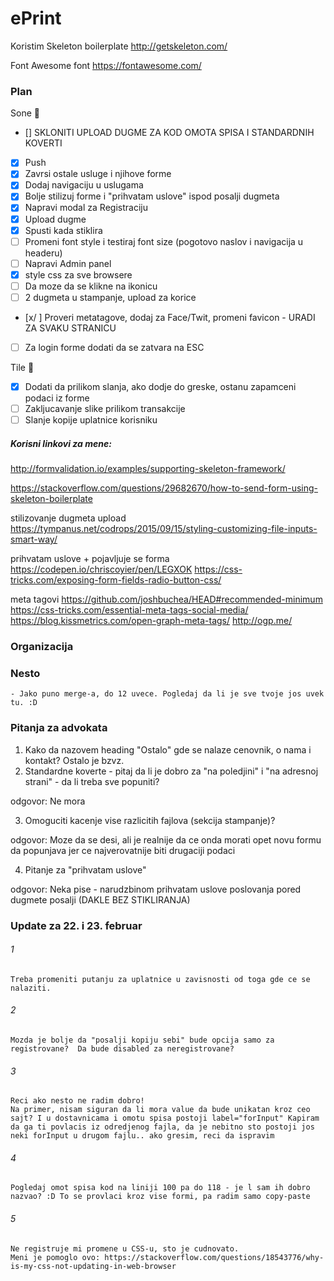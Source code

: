 # ePrint

Koristim Skeleton boilerplate
http://getskeleton.com/

Font Awesome font
https://fontawesome.com/

### Plan

Sone :baby_chick:
- [] SKLONITI UPLOAD DUGME ZA KOD OMOTA SPISA I STANDARDNIH KOVERTI
- [x] Push
- [x] Zavrsi ostale usluge i njihove forme
- [x] Dodaj navigaciju u uslugama 
- [x] Bolje stilizuj forme i "prihvatam uslove" ispod posalji dugmeta
- [x] Napravi modal za Registraciju
- [x] Upload dugme
- [x] Spusti kada stiklira
- [ ] Promeni font style i testiraj font size (pogotovo naslov i navigacija u headeru)
- [ ] Napravi Admin panel
- [x] style css za sve browsere
- [ ] Da moze da se klikne na ikonicu
- [ ] 2 dugmeta u stampanje, upload za korice
- [x/ ] Proveri metatagove, dodaj za Face/Twit, promeni favicon - URADI ZA SVAKU STRANICU
- [ ] Za login forme dodati da se zatvara na ESC

Tile :rabbit:
- [x] Dodati da prilikom slanja, ako dodje do greske, ostanu zapamceni podaci iz forme
- [ ] Zakljucavanje slike prilikom transakcije
- [ ] Slanje kopije uplatnice korisniku

##### Korisni linkovi za mene:
http://formvalidation.io/examples/supporting-skeleton-framework/

https://stackoverflow.com/questions/29682670/how-to-send-form-using-skeleton-boilerplate

stilizovanje dugmeta upload
https://tympanus.net/codrops/2015/09/15/styling-customizing-file-inputs-smart-way/

prihvatam uslove + pojavljuje se forma
https://codepen.io/chriscoyier/pen/LEGXOK
https://css-tricks.com/exposing-form-fields-radio-button-css/

meta tagovi
https://github.com/joshbuchea/HEAD#recommended-minimum
https://css-tricks.com/essential-meta-tags-social-media/
https://blog.kissmetrics.com/open-graph-meta-tags/
http://ogp.me/




### Organizacija


### Nesto
	- Jako puno merge-a, do 12 uvece. Pogledaj da li je sve tvoje jos uvek tu. :D

### Pitanja za advokata
1. Kako da nazovem heading "Ostalo" gde se nalaze cenovnik, o nama i kontakt? Ostalo je bzvz.
2. Standardne koverte - pitaj da li je dobro za "na poledjini" i "na adresnoj strani" - da li treba sve popuniti?

odgovor: Ne mora

3. Omoguciti kacenje vise razlicitih fajlova (sekcija stampanje)?

odgovor: Moze da se desi, ali je realnije da ce onda morati opet novu formu da popunjava jer ce najverovatnije biti drugaciji podaci

4. Pitanje za "prihvatam uslove"

odgovor: Neka pise - narudzbinom prihvatam uslove poslovanja pored dugmete posalji (DAKLE BEZ STIKLIRANJA)

### Update za 22. i 23. februar
###### 1	
	Treba promeniti putanju za uplatnice u zavisnosti od toga gde ce se nalaziti.

###### 2
	Mozda je bolje da "posalji kopiju sebi" bude opcija samo za registrovane?  Da bude disabled za neregistrovane?

###### 3
	Reci ako nesto ne radim dobro!
	Na primer, nisam siguran da li mora value da bude unikatan kroz ceo sajt? I u dostavnicama i omotu spisa postoji label="forInput" Kapiram da ga ti povlacis iz odredjenog fajla, da je nebitno sto postoji jos neki forInput u drugom fajlu.. ako gresim, reci da ispravim

###### 4 
	Pogledaj omot spisa kod na liniji 100 pa do 118 - je l sam ih dobro nazvao? :D To se provlaci kroz vise formi, pa radim samo copy-paste

###### 5 
	Ne registruje mi promene u CSS-u, sto je cudnovato. 
	Meni je pomoglo ovo: https://stackoverflow.com/questions/18543776/why-is-my-css-not-updating-in-web-browser  
